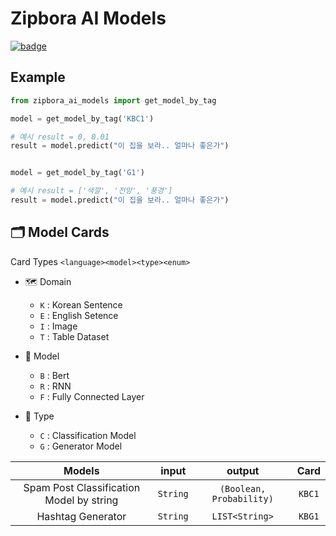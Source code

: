 # Zipbora AI Models 

[![badge](https://img.shields.io/badge/Version-1.0.0-brightgreen)]()

## Example

```python
from zipbora_ai_models import get_model_by_tag

model = get_model_by_tag('KBC1')

# 예시 result = 0, 0.01  
result = model.predict("이 집을 보라.. 얼마나 좋은가")


model = get_model_by_tag('G1')

# 예시 result = ['색깔', '전망', '풍경'] 
result = model.predict("이 집을 보라.. 얼마나 좋은가")

```

## 🗂 Model Cards 

Card Types 
`<language><model><type><enum>`

* 🗺️ Domain
  * `K`  : Korean Sentence
  * `E`  : English Setence
  * `I` : Image
  * `T` : Table Dataset

* 🤖 Model
  * `B` : Bert 
  * `R` : RNN
  * `F` : Fully Connected Layer

* 🐧 Type
  * `C`  : Classification Model
  * `G`  : Generator Model


|Models | input | output| Card |
|:-:|:-:|:-:|:-:|
|Spam Post Classification Model by string| `String` | `(Boolean, Probability)`| `KBC1`|
|Hashtag Generator | `String`  | `LIST<String>`|  `KBG1` |  

